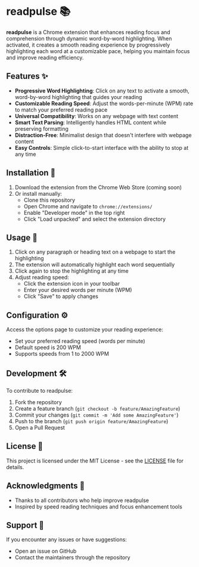 # readpulse 📚

**readpulse** is a Chrome extension that enhances reading focus and comprehension through dynamic word-by-word highlighting. When activated, it creates a smooth reading experience by progressively highlighting each word at a customizable pace, helping you maintain focus and improve reading efficiency.

## Features ✨

- **Progressive Word Highlighting**: Click on any text to activate a smooth, word-by-word highlighting that guides your reading
- **Customizable Reading Speed**: Adjust the words-per-minute (WPM) rate to match your preferred reading pace
- **Universal Compatibility**: Works on any webpage with text content
- **Smart Text Parsing**: Intelligently handles HTML content while preserving formatting
- **Distraction-Free**: Minimalist design that doesn't interfere with webpage content
- **Easy Controls**: Simple click-to-start interface with the ability to stop at any time

## Installation 🚀

1. Download the extension from the Chrome Web Store (coming soon)
2. Or install manually:
   - Clone this repository
   - Open Chrome and navigate to `chrome://extensions/`
   - Enable "Developer mode" in the top right
   - Click "Load unpacked" and select the extension directory

## Usage 🎯

1. Click on any paragraph or heading text on a webpage to start the highlighting
2. The extension will automatically highlight each word sequentially
3. Click again to stop the highlighting at any time
4. Adjust reading speed:
   - Click the extension icon in your toolbar
   - Enter your desired words per minute (WPM)
   - Click "Save" to apply changes

## Configuration ⚙️

Access the options page to customize your reading experience:
- Set your preferred reading speed (words per minute)
- Default speed is 200 WPM
- Supports speeds from 1 to 2000 WPM

## Development 🛠️

To contribute to readpulse:

1. Fork the repository
2. Create a feature branch (`git checkout -b feature/AmazingFeature`)
3. Commit your changes (`git commit -m 'Add some AmazingFeature'`)
4. Push to the branch (`git push origin feature/AmazingFeature`)
5. Open a Pull Request

## License 📄

This project is licensed under the MIT License - see the [LICENSE](LICENSE) file for details.

## Acknowledgments 🙏

- Thanks to all contributors who help improve readpulse
- Inspired by speed reading techniques and focus enhancement tools

## Support 💬

If you encounter any issues or have suggestions:
- Open an issue on GitHub
- Contact the maintainers through the repository


